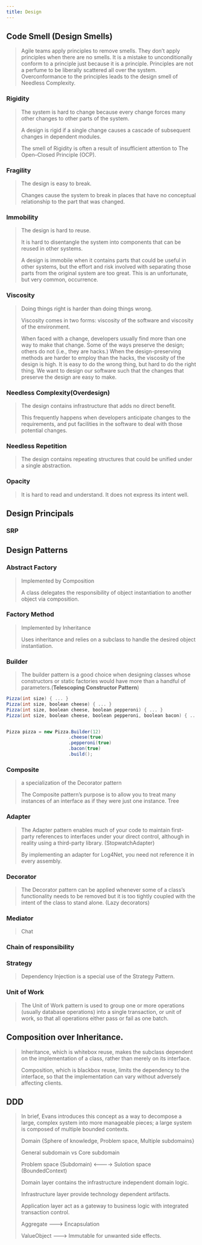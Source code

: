```yaml
---
title: Design
---
```


## Code Smell (Design Smells)
> Agile teams apply principles to remove smells. They don’t apply principles when there are no smells. It is a mistake to unconditionally conform to a principle just because it is a principle. Principles are not a perfume to be liberally scattered all over the system. Overconformance to the principles leads to the design smell of Needless Complexity.

### Rigidity
> The system is hard to change because every change forces many other changes to other parts of the system.
>
> A design is rigid if a single change causes a cascade of subsequent changes in dependent modules.
>
> The smell of Rigidity is often a result of insufficient attention to The Open–Closed Principle (OCP).

### Fragility
> The design is easy to break.
>
> Changes cause the system to break in places that have no conceptual relationship to the part that was changed.

### Immobility
> The design is hard to reuse.
>
> It is hard to disentangle the system into components that can be reused in other systems.
>
> A design is immobile when it contains parts that could be useful in other systems, but the effort and risk involved with separating those parts from the original system are too great. This is an unfortunate, but very common, occurrence.

### Viscosity
> Doing things right is harder than doing things wrong.
>
> Viscosity comes in two forms: viscosity of the software and viscosity of the environment.
>
> When faced with a change, developers usually find more than one way to make that change. Some of the ways preserve the design; others do not (i.e., they are hacks.) When the design-preserving methods are harder to employ than the hacks, the viscosity of the design is high. It is easy to do the wrong thing, but hard to do the right thing. We want to design our software such that the changes that preserve the design are easy to make.

### Needless Complexity(Overdesign)
> The design contains infrastructure that adds no direct benefit.
>
> This frequently happens when developers anticipate changes to the requirements, and put facilities in the software to deal with those potential changes.

### Needless Repetition
> The design contains repeating structures that could be unified under a single abstraction.

### Opacity
> It is hard to read and understand. It does not express its intent well.

## Design Principals

### SRP



## Design Patterns

### Abstract Factory
> Implemented by Composition
>
> A class delegates the responsibility of object instantiation to another object via composition.

### Factory Method 
> Implemented by Inheritance
>
> Uses inheritance and relies on a subclass to handle the desired object instantiation.

### Builder
> The builder pattern is a good choice when designing classes whose constructors or static factories would have more than a handful of parameters.(<b>Telescoping Constructor Pattern</b>)

```csharp
Pizza(int size) { ... }        
Pizza(int size, boolean cheese) { ... }    
Pizza(int size, boolean cheese, boolean pepperoni) { ... }    
Pizza(int size, boolean cheese, boolean pepperoni, boolean bacon) { ... }


Pizza pizza = new Pizza.Builder(12)
                       .cheese(true)
                       .pepperoni(true)
                       .bacon(true)
                       .build();

```
### Composite
> a specialization of the Decorator pattern 
>
> The Composite pattern’s purpose is to allow you to treat many instances of an interface as if they were just one instance.
	Tree

### Adapter
> The Adapter pattern enables much of your code to maintain first-party references to interfaces under your direct control, although in reality using a third-party library. (StopwatchAdapter)
>
> By implementing an adapter for Log4Net, you need not reference it in every assembly.


### Decorator
> The Decorator pattern can be applied whenever some of a class’s functionality needs to be removed but it is too tightly coupled with the intent of the class to stand alone. (Lazy decorators)

### Mediator
> Chat

### Chain of responsibility

### Strategy
> Dependency Injection is a special use of the Strategy Pattern.

### Unit of Work
> The Unit of Work pattern is used to group one or more operations (usually database operations) into a single transaction, or unit of work, so that all operations either pass or fail as one batch.

## Composition over Inheritance.

> Inheritance, which is whitebox reuse, makes the subclass dependent on the implementation of a class, rather than merely on its interface. 
>
> Composition, which is blackbox reuse, limits the dependency to the interface, so that the implementation can vary without adversely affecting clients.


## DDD
> In brief, Evans introduces this concept as a way to decompose a large, complex system into more manageable pieces; a large system is composed of multiple bounded contexts.
>
> Domain {Sphere of knowledge, Problem space, Multiple subdomains}
>
> General subdomain vs Core subdomain
>
> Problem space (Subdomain)   <----> Sulotion space (BoundedContext)
>
> Domain layer contains the infrastructure independent domain logic.
>
> Infrastructure layer provide technology dependent artifacts.
>
> Application layer act as a gateway to business logic with integrated transaction control.
>
> Aggregate ---> Encapsulation
>
> ValueObject ---> Immutable for unwanted side effects.

